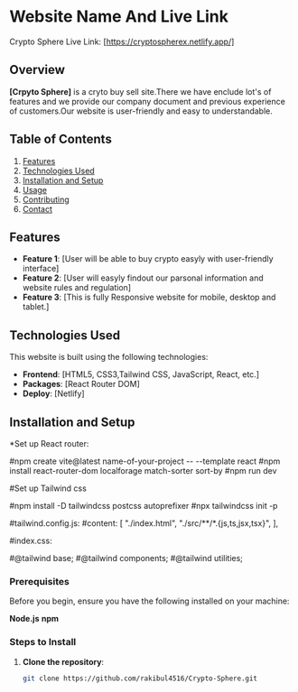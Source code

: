 # Website Name And Live Link
Crypto Sphere
Live Link: [https://cryptospherex.netlify.app/]
## Overview

**[Crpyto Sphere]** is a cryto buy sell site.There we have enclude lot's of features and we provide our company document and previous experience of customers.Our website is user-friendly and easy to understandable. 

## Table of Contents

1. [Features](#features)
2. [Technologies Used](#technologies-used)
3. [Installation and Setup](#installation-and-setup)
4. [Usage](#usage)
5. [Contributing](#contributing)
7. [Contact](#contact)

## Features

- **Feature 1**: [User will be able to buy crypto easyly with user-friendly interface]
- **Feature 2**: [User will easyly findout our parsonal information and website rules and regulation]
- **Feature 3**: [This is fully Responsive website for mobile, desktop and tablet.]

## Technologies Used

This website is built using the following technologies:

- **Frontend**: [HTML5, CSS3,Tailwind CSS, JavaScript, React, etc.]
- **Packages**: [React Router DOM]
- **Deploy**: [Netlify]


## Installation and Setup
*Set up React router:

#npm create vite@latest name-of-your-project -- --template react
#npm install react-router-dom localforage match-sorter sort-by
#npm run dev

#Set up Tailwind css

#npm install -D tailwindcss postcss autoprefixer
#npx tailwindcss init -p

#tailwind.config.js:
#content: [
    "./index.html",
    "./src/**/*.{js,ts,jsx,tsx}",
  ],

#index.css:

#@tailwind base;
#@tailwind components;
#@tailwind utilities;

### Prerequisites

Before you begin, ensure you have the following installed on your machine:

**Node.js**
**npm**

### Steps to Install

1. **Clone the repository**:

   ```bash
   git clone https://github.com/rakibul4516/Crypto-Sphere.git
